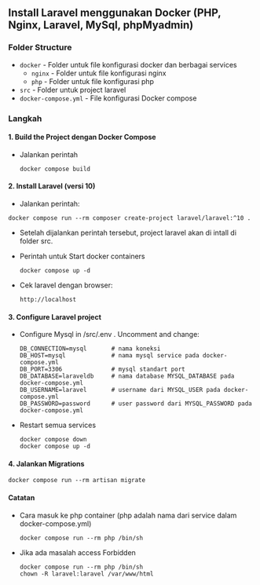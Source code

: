 ## Install Laravel menggunakan Docker (PHP, Nginx, Laravel, MySql, phpMyadmin)

### Folder Structure 

- `docker` - Folder untuk file konfigurasi docker dan berbagai services
    - `nginx` - Folder untuk file konfigurasi nginx
    - `php` - Folder untuk file konfigurasi php
- `src` - Folder untuk project laravel
- `docker-compose.yml` - File konfigurasi Docker compose

### Langkah 

#### 1. Build the Project dengan Docker Compose

- Jalankan perintah
  
  ```
  docker compose build
  ```

#### 2. Install Laravel (versi 10)

-  Jalankan perintah:

  ```
  docker compose run --rm composer create-project laravel/laravel:^10 .
  ```

- Setelah dijalankan perintah tersebut, project laravel akan di intall di folder src.

- Perintah untuk Start docker containers

  ```
  docker compose up -d
  ```

- Cek laravel dengan browser:

  ```
  http://localhost
  ```

#### 3. Configure Laravel project 
 
- Configure Mysql in /src/.env . Uncomment and change:

  ```
  DB_CONNECTION=mysql       # nama koneksi
  DB_HOST=mysql             # nama mysql service pada docker-compose.yml
  DB_PORT=3306              # mysql standart port 
  DB_DATABASE=laraveldb     # nama database MYSQL_DATABASE pada docker-compose.yml
  DB_USERNAME=laravel       # username dari MYSQL_USER pada docker-compose.yml
  DB_PASSWORD=password      # user password dari MYSQL_PASSWORD pada docker-compose.yml
  ```
- Restart semua services
  
  ```
  docker compose down
  docker compose up -d
  ```

#### 4. Jalankan Migrations

  ```
  docker compose run --rm artisan migrate
  ```

#### Catatan

- Cara masuk ke php container (php adalah nama dari service dalam docker-compose.yml)

  ```
  docker compose run --rm php /bin/sh
  ```

- Jika ada masalah access Forbidden

  ```
  docker compose run --rm php /bin/sh
  chown -R laravel:laravel /var/www/html
  ```
